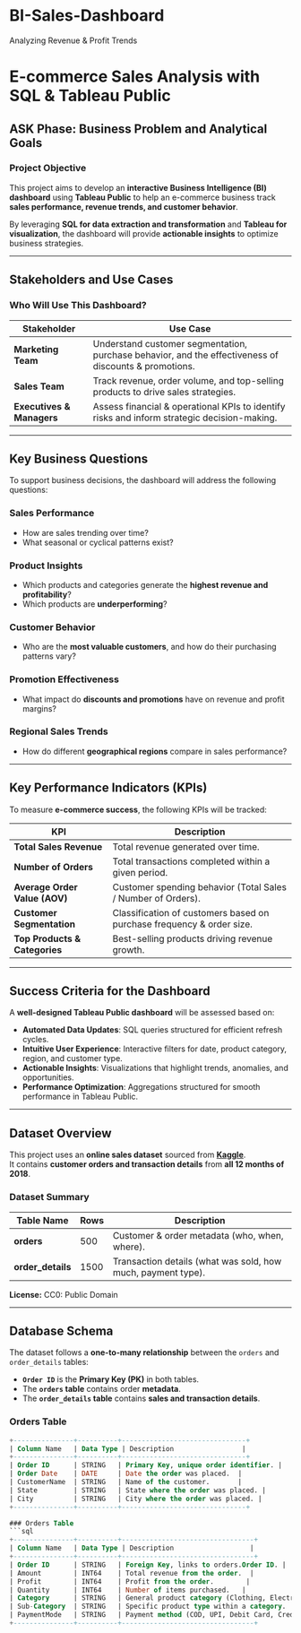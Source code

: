# BI-Sales-Dashboard
Analyzing Revenue &amp; Profit Trends


# E-commerce Sales Analysis with SQL & Tableau Public

## ASK Phase: Business Problem and Analytical Goals

### Project Objective
This project aims to develop an **interactive Business Intelligence (BI) dashboard** using **Tableau Public** to help an e-commerce business track **sales performance, revenue trends, and customer behavior**.  

By leveraging **SQL for data extraction and transformation** and **Tableau for visualization**, the dashboard will provide **actionable insights** to optimize business strategies.

---

## Stakeholders and Use Cases
### Who Will Use This Dashboard?
| **Stakeholder**    | **Use Case** |
|------------------|-------------|
| **Marketing Team**  | Understand customer segmentation, purchase behavior, and the effectiveness of discounts & promotions. |
| **Sales Team**      | Track revenue, order volume, and top-selling products to drive sales strategies. |
| **Executives & Managers** | Assess financial & operational KPIs to identify risks and inform strategic decision-making. |

---

## Key Business Questions
To support business decisions, the dashboard will address the following questions:

### Sales Performance
- How are sales trending over time?  
- What seasonal or cyclical patterns exist?  

### Product Insights
- Which products and categories generate the **highest revenue and profitability**?  
- Which products are **underperforming**?  

### Customer Behavior
- Who are the **most valuable customers**, and how do their purchasing patterns vary?  

### Promotion Effectiveness
- What impact do **discounts and promotions** have on revenue and profit margins?  

### Regional Sales Trends
- How do different **geographical regions** compare in sales performance?  

---

## Key Performance Indicators (KPIs)
To measure **e-commerce success**, the following KPIs will be tracked:

| **KPI**                  | **Description** |
|------------------------|------------------------------------------------------------|
| **Total Sales Revenue** | Total revenue generated over time. |
| **Number of Orders**    | Total transactions completed within a given period. |
| **Average Order Value (AOV)** | Customer spending behavior (Total Sales / Number of Orders). |
| **Customer Segmentation** | Classification of customers based on purchase frequency & order size. |
| **Top Products & Categories** | Best-selling products driving revenue growth. |

---

## Success Criteria for the Dashboard
A **well-designed Tableau Public dashboard** will be assessed based on:

- **Automated Data Updates**: SQL queries structured for efficient refresh cycles.  
- **Intuitive User Experience**: Interactive filters for date, product category, region, and customer type.  
- **Actionable Insights**: Visualizations that highlight trends, anomalies, and opportunities.  
- **Performance Optimization**: Aggregations structured for smooth performance in Tableau Public.

---

## Dataset Overview
This project uses an **online sales dataset** sourced from **[Kaggle](https://www.kaggle.com/datasets/samruddhi4040/online-sales-data?select=Orders.csv)**.  
It contains **customer orders and transaction details** from **all 12 months of 2018**.

### Dataset Summary
| **Table Name**    | **Rows** | **Description** |
|------------------|---------|----------------|
| **orders**       | 500     | Customer & order metadata (who, when, where). |
| **order_details** | 1500    | Transaction details (what was sold, how much, payment type). |

**License:** CC0: Public Domain  

---

## Database Schema
The dataset follows a **one-to-many relationship** between the `orders` and `order_details` tables:
- **`Order ID`** is the **Primary Key (PK)** in both tables.
- The **`orders` table** contains order **metadata**.
- The **`order_details` table** contains **sales and transaction details**.

### Orders Table
```sql
+---------------+----------+-------------------------------+
| Column Name   | Data Type | Description                 |
+---------------+----------+-------------------------------+
| Order ID      | STRING   | Primary Key, unique order identifier. |
| Order Date    | DATE     | Date the order was placed.  |
| CustomerName  | STRING   | Name of the customer.       |
| State         | STRING   | State where the order was placed. |
| City          | STRING   | City where the order was placed. |
+---------------+----------+-------------------------------+

### Orders Table
```sql
+---------------+----------+---------------------------------+
| Column Name   | Data Type | Description                   |
+---------------+----------+---------------------------------+
| Order ID      | STRING   | Foreign Key, links to orders.Order ID. |
| Amount        | INT64    | Total revenue from the order.  |
| Profit        | INT64    | Profit from the order.        |
| Quantity      | INT64    | Number of items purchased.   |
| Category      | STRING   | General product category (Clothing, Electronics, Furniture). |
| Sub-Category  | STRING   | Specific product type within a category. |
| PaymentMode   | STRING   | Payment method (COD, UPI, Debit Card, Credit Card, EMI). |
+---------------+----------+---------------------------------+
